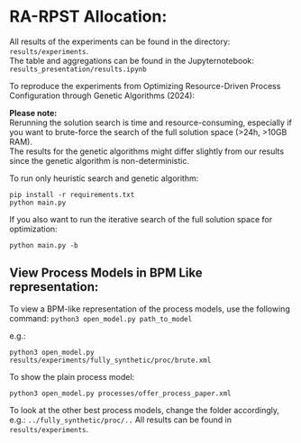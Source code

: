 # RA-RPST Allocation:

All results of the experiments can be found in the directory: `results/experiments`. <br>
The table and aggregations can be found in the Jupyternotebook: `results_presentation/results.ipynb`

To reproduce the experiments from Optimizing Resource-Driven Process Configuration through Genetic Algorithms (2024):

**Please note:** <br> Rerunning the solution search is time and resource-consuming, especially if you want to brute-force the search of the full solution space (>24h, >10GB RAM). <br>
The results for the genetic algorithms might differ slightly from our results since the genetic algorithm is non-deterministic.

To run only heuristic search and genetic algorithm:
```
pip install -r requirements.txt
python main.py
```

If you also want to run the iterative search of the full solution space for optimization:
```
python main.py -b
```
## View Process Models in BPM Like representation: 
To view a BPM-like representation of the process models, use the following command:
`python3 open_model.py path_to_model`

e.g.:
```
python3 open_model.py results/experiments/fully_synthetic/proc/brute.xml
```
To show the plain process model: 
```
python3 open_model.py processes/offer_process_paper.xml
```
To look at the other best process models, change the folder accordingly, e.g.:
`../fully_synthetic/proc/..`
All results can be found in `results/experiments`.
